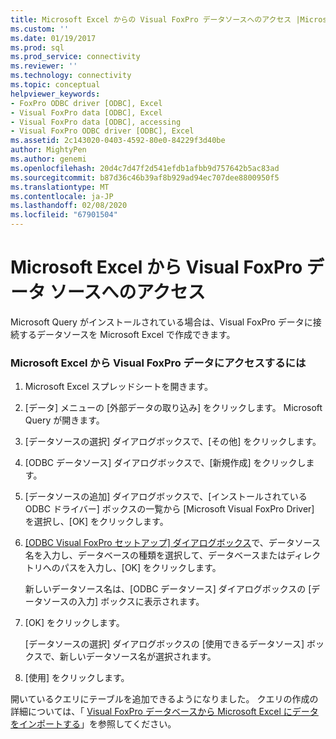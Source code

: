 ```yaml
---
title: Microsoft Excel からの Visual FoxPro データソースへのアクセス |Microsoft Docs
ms.custom: ''
ms.date: 01/19/2017
ms.prod: sql
ms.prod_service: connectivity
ms.reviewer: ''
ms.technology: connectivity
ms.topic: conceptual
helpviewer_keywords:
- FoxPro ODBC driver [ODBC], Excel
- Visual FoxPro data [ODBC], Excel
- Visual FoxPro data [ODBC], accessing
- Visual FoxPro ODBC driver [ODBC], Excel
ms.assetid: 2c143020-0403-4592-80e0-84229f3d40be
author: MightyPen
ms.author: genemi
ms.openlocfilehash: 20d4c7d47f2d541efdb1afbb9d757642b5ac83ad
ms.sourcegitcommit: b87d36c46b39af8b929ad94ec707dee8800950f5
ms.translationtype: MT
ms.contentlocale: ja-JP
ms.lasthandoff: 02/08/2020
ms.locfileid: "67901504"
---
```

# <a name="accessing-a-visual-foxpro-data-source-from-microsoft-excel"></a>Microsoft Excel から Visual FoxPro データ ソースへのアクセス
Microsoft Query がインストールされている場合は、Visual FoxPro データに接続するデータソースを Microsoft Excel で作成できます。  
  
### <a name="to-access-visual-foxpro-data-from-microsoft-excel"></a>Microsoft Excel から Visual FoxPro データにアクセスするには  
  
1.  Microsoft Excel スプレッドシートを開きます。  
  
2.  [データ] メニューの [外部データの取り込み] をクリックします。 Microsoft Query が開きます。  
  
3.  [データソースの選択] ダイアログボックスで、[その他] をクリックします。  
  
4.  [ODBC データソース] ダイアログボックスで、[新規作成] をクリックします。  
  
5.  [データソースの追加] ダイアログボックスで、[インストールされている ODBC ドライバー] ボックスの一覧から [Microsoft Visual FoxPro Driver] を選択し、[OK] をクリックします。  
  
6.  [ [ODBC Visual FoxPro セットアップ] ダイアログボックス](../../odbc/microsoft/odbc-visual-foxpro-setup-dialog-box.md)で、データソース名を入力し、データベースの種類を選択して、データベースまたはディレクトリへのパスを入力し、[OK] をクリックします。  
  
     新しいデータソース名は、[ODBC データソース] ダイアログボックスの [データソースの入力] ボックスに表示されます。  
  
7.  [OK] をクリックします。  
  
     [データソースの選択] ダイアログボックスの [使用できるデータソース] ボックスで、新しいデータソース名が選択されます。  
  
8.  [使用] をクリックします。  
  
 開いているクエリにテーブルを追加できるようになりました。 クエリの作成の詳細については、「 [Visual FoxPro データベースから Microsoft Excel にデータをインポートする](../../odbc/microsoft/importing-data-into-microsoft-excel-from-a-visual-foxpro-database.md)」を参照してください。
